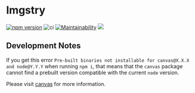 
Imgstry
=======

[![npm version](https://badge.fury.io/js/imgstry.svg)](https://badge.fury.io/js/imgstry)
![ci](https://github.com/visual-cortex/imgstry/workflows/ci/badge.svg)
[![Maintainability](https://api.codeclimate.com/v1/badges/58e446d2b05ef9317064/maintainability)](https://codeclimate.com/github/visual-cortex/imgstry/maintainability)
<a href="https://codeclimate.com/github/visual-cortex/imgstry/test_coverage"><img src="https://api.codeclimate.com/v1/badges/58e446d2b05ef9317064/test_coverage" /></a>

Development Notes
-----------------

If you get this error `Pre-built binaries not installable for canvas@X.X.X and node@Y.Y.Y` when running `npm i`, that means that the `canvas` package cannot find a prebuilt version compatible with the current `node` version.

Please visit [canvas](https://www.npmjs.com/package/canvas) for more information.
